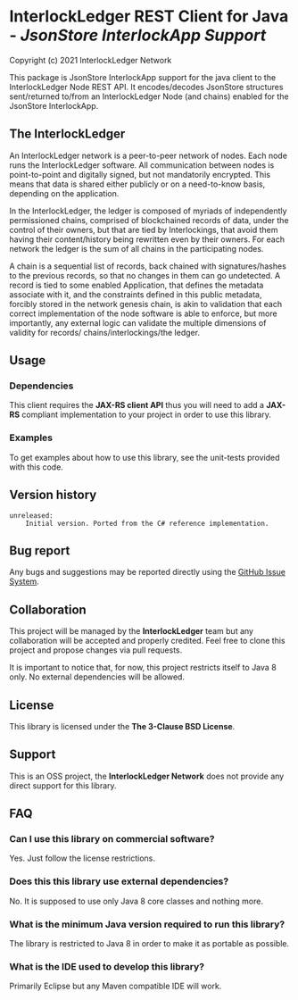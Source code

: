 # InterlockLedger REST Client for Java -  _JsonStore InterlockApp Support_
Copyright (c) 2021 InterlockLedger Network

This package is JsonStore InterlockApp support for the java client to the InterlockLedger Node REST API. 
It encodes/decodes JsonStore structures sent/returned to/from an InterlockLedger Node (and chains) enabled for the JsonStore InterlockApp.

## The InterlockLedger

An InterlockLedger network is a peer-to-peer network of nodes. Each node runs the
InterlockLedger software. All communication between nodes is point-to-point and digitally
signed, but not mandatorily encrypted. This means that data is shared either publicly or on
a need-to-know basis, depending on the application.

In the InterlockLedger, the ledger is composed of myriads of independently permissioned 
chains, comprised of blockchained records of data, under the control of their owners, but
that are tied by Interlockings, that avoid them having their content/history being rewritten
even by their owners. For each network the ledger is the sum of all chains in the
participating nodes.

A chain is a sequential list of records, back chained with signatures/hashes to the previous 
records, so that no changes in them can go undetected. A record is tied to some enabled 
Application, that defines the metadata associate with it, and the constraints defined in 
this public metadata, forcibly stored in the network genesis chain, is akin to validation 
that each correct implementation of the node software is able to enforce, but more 
importantly, any external logic can validate the multiple dimensions of validity for records/
chains/interlockings/the ledger.

## Usage

### Dependencies

This client requires the **JAX-RS client API** thus you will need to add a **JAX-RS**
compliant implementation to your project in order to use this library.

### Examples

To get examples about how to use this library, see the unit-tests provided with this
code.

## Version history

    unreleased:
        Initial version. Ported from the C# reference implementation.

## Bug report

Any bugs and suggestions may be reported directly using the 
[GitHub Issue System](https://github.com/interlockledger/io.interlockledger.tags/issues).

## Collaboration

This project will be managed by the **InterlockLedger** team but any collaboration will
be accepted and properly credited. Feel free to clone this project and propose changes
via pull requests.

It is important to notice that, for now, this project restricts itself to Java 8 only. No
external dependencies will be allowed.

## License

This library is licensed under the **The 3-Clause BSD License**.

## Support

This is an OSS project, the **InterlockLedger Network** does not provide any direct
support for this library.

## FAQ

### Can I use this library on commercial software?

Yes. Just follow the license restrictions.

### Does this this library use external dependencies?

No. It is supposed to use only Java 8 core classes and nothing more.

### What is the minimum Java version required to run this library?

The library is restricted to Java 8 in order to make it as portable as possible.

### What is the IDE used to develop this library?

Primarily Eclipse but any Maven compatible IDE will work.
